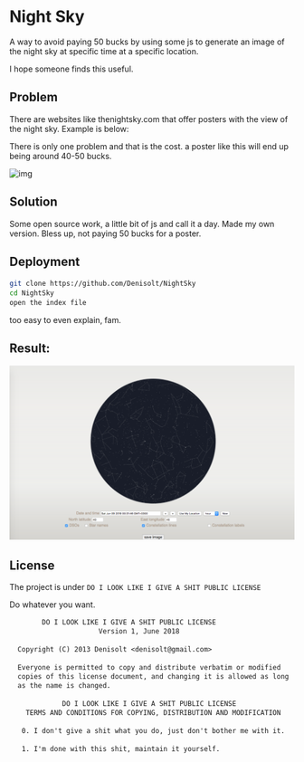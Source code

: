 # Night Sky

A way to avoid paying 50 bucks by using some js to generate an image of the night sky at specific time at a specific location. 

I hope someone finds this useful.

## Problem

There are websites like thenightsky.com that offer posters with the view of the night sky. Example is below: 

There is only one problem and that is the cost. a poster like this will end up being around 40-50 bucks.

![img](https://cdn.shopify.com/s/files/1/2160/9077/files/gallery3_1296x.jpg?v=1506954695)

## Solution

Some open source work, a little bit of js and call it a day. Made my own version. Bless up, not paying 50 bucks for a poster. 



## Deployment

```bash
git clone https://github.com/Denisolt/NightSky
cd NightSky
open the index file
```

too easy to even explain, fam.

## Result:

![sample](https://github.com/Denisolt/NightSky/blob/master/sample.png?raw=true)

## License

The project is under `DO I LOOK LIKE I GIVE A SHIT PUBLIC LICENSE`

Do whatever you want. 

```
	    DO I LOOK LIKE I GIVE A SHIT PUBLIC LICENSE 
                      Version 1, June 2018
  
  Copyright (C) 2013 Denisolt <denisolt@gmail.com> 

  Everyone is permitted to copy and distribute verbatim or modified 
  copies of this license document, and changing it is allowed as long 
  as the name is changed. 

             DO I LOOK LIKE I GIVE A SHIT PUBLIC LICENSE 
    TERMS AND CONDITIONS FOR COPYING, DISTRIBUTION AND MODIFICATION 
  
   0. I don't give a shit what you do, just don't bother me with it.

   1. I'm done with this shit, maintain it yourself.
```

